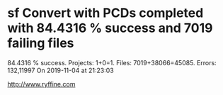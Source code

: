 # sf Convert with PCDs completed with 84.4316 % success and 7019 failing files

84.4316 % success. Projects: 1+0=1.  Files: 7019+38066=45085. Errors: 132,11997  On 2019-11-04 at 21:23:03





http://www.ryffine.com
